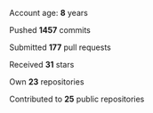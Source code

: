 Account age: **8** years

Pushed **1457** commits

Submitted **177** pull requests

Received **31** stars

Own **23** repositories

Contributed to **25** public repositories
